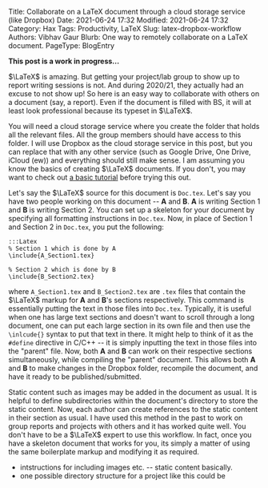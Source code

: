 Title: Collaborate on a LaTeX document through a cloud storage service (like Dropbox)
Date: 2021-06-24 17:32
Modified: 2021-06-24 17:32
Category: Hax
Tags: Productivity, LaTeX
Slug: latex-dropbox-workflow
Authors: Vibhav Gaur 
Blurb: One way to remotely collaborate on a LaTeX document.
PageType: BlogEntry

**This post is a work in progress...**

$\LaTeX$ is amazing. 
But getting your project/lab group to show up to report writing sessions is not.
And during 2020/21, they actually had an excuse to not show up!
So here is an easy way to collaborate with others on a document (say, a report). 
Even if the document is filled with BS, it will at least look professional because its typeset in $\LaTeX$.

You will need a cloud storage service where you create the folder that holds all the relevant files. 
All the group members should have access to this folder.
I will use Dropbox as the cloud storage service in this post, but you can replace that with any other service (such as Google Drive, One Drive, iCloud (ew)) and everything should still make sense.
I am assuming you know the basics of creating $\LaTeX$ documents.
If you don't, you may want to check out [a basic tutorial]() before trying this out.

Let's say the $\LaTeX$ source for this document is `Doc.tex`.
Let's say you have two people working on this document -- **A** and **B**.
**A** is writing Section 1 and **B** is writing Section 2.
You can set up a skeleton for your document by specifying all formatting instructions in `Doc.tex`.
Now, in place of Section 1 and Section 2 in `Doc.tex`, you put the following:

	:::Latex
	% Section 1 which is done by A
	\include{A_Section1.tex}

	% Section 2 which is done by B
	\include{B_Section2.tex}

where `A_Section1.tex` and `B_Section2.tex` are `.tex` files that contain the $\LaTeX$ markup for **A** and **B**'s sections respectively.
This command is essentially putting the text in those files into `Doc.tex`.
Typically, it is useful when one has large text sections and doesn't want to scroll through a long document, one can put each large section in its own file and then use the `\inlcude{}` syntax to put that text in there.
It might help to think of it as the `#define` directive in C/C++ -- it is simply inputting the text in those files into the "parent" file.
Now, both **A** and **B** can work on their respective sections simultaneously, while compiling the "parent" document.
This allows both **A** and **B** to make changes in the Dropbox folder, recompile the document, and have it ready to be published/submitted.

Static content such as images may be added in the document as usual.
It is helpful to define subdirectories within the document's directory to store the static content.
Now, each author can create references to the static content in their section as usual.
I have used this method in the past to work on group reports and projects with others and it has worked quite well.
You don't have to be a $\LaTeX$ expert to use this workflow.
In fact, once you have a skeleton document that works for you, its simply a matter of using the same boilerplate markup and modifying it as required.

- intstructions for including images etc. -- static content basically.
- one possible directory structure for a project like this could be <give example>
